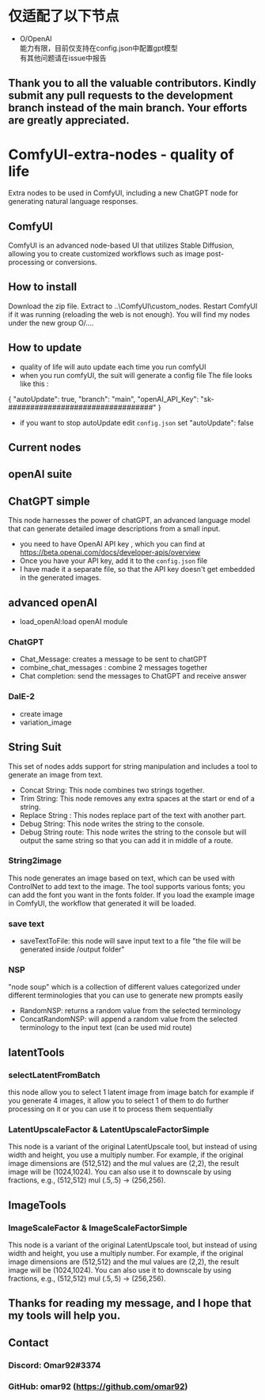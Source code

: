 # 仅适配了以下节点
- O/OpenAI           
能力有限，目前仅支持在config.json中配置gpt模型                  
有其他问题请在issue中报告

## Thank you to all the valuable contributors. Kindly submit any pull requests to the development branch instead of the main branch. Your efforts are greatly appreciated.

# ComfyUI-extra-nodes - quality of life

Extra nodes to be used in ComfyUI, including a new ChatGPT node for generating natural language responses.

## ComfyUI

ComfyUI is an advanced node-based UI that utilizes Stable Diffusion, allowing you to create customized workflows such as image post-processing or conversions.

## How to install

Download the zip file.
Extract to ..\ComfyUI\custom_nodes.
Restart ComfyUI if it was running (reloading the web is not enough).
You will find my nodes under the new group O/....

## How to update

- quality of life will auto update each time you run comfyUI
- when you run comfyUI, the suit will generate a config file
  The file looks like this :

{
"autoUpdate": true,
"branch": "main",
"openAI_API_Key": "sk-#################################"
}

- if you want to stop autoUpdate edit  `config.json` set "autoUpdate": false

## Current nodes

## openAI suite

## ChatGPT simple

This node harnesses the power of chatGPT, an advanced language model that can generate detailed image descriptions from a small input.

- you need to have  OpenAI API key , which you can find at https://beta.openai.com/docs/developer-apis/overview
- Once you have your API key, add it to the `config.json` file
- I have made it a separate file, so that the API key doesn't get embedded in the generated images.

## advanced openAI

- load_openAI:load openAI module

### ChatGPT

- Chat_Message: creates a message to be sent to chatGPT
- combine_chat_messages : combine 2 messages together
- Chat completion: send the messages to ChatGPT and receive answer

### DalE-2

- create image
- variation_image

## String Suit

This set of nodes adds support for string manipulation and includes a tool to generate an image from text.

- Concat String: This node combines two strings together.
- Trim String: This node removes any extra spaces at the start or end of a string.
- Replace String : This nodes replace part of the text with another part.
- Debug String: This node writes the string to the console.
- Debug String route: This node writes the string to the console but will output the same string so that you can add it in middle of a route.

### String2image

This node generates an image based on text, which can be used with ControlNet to add text to the image. The tool supports various fonts; you can add the font you want in the fonts folder. If you load the example image in ComfyUI, the workflow that generated it will be loaded.

### save text

- saveTextToFile: this node will save input text to a file "the file will be generated inside  /output folder"

### NSP

"node soup" which is a collection of different values categorized under different terminologies that you can use to generate new prompts easily

- RandomNSP: returns a random value from the selected terminology
- ConcatRandomNSP: will append a random value from the selected terminology to the input text (can be used mid route)

## latentTools

### selectLatentFromBatch

this node allow you to select 1 latent image from image batch
for example if you generate 4 images, it allow you to select 1 of them to do further processing on it
or you can use it to process them sequentially

### LatentUpscaleFactor & LatentUpscaleFactorSimple

This node is a variant of the original LatentUpscale tool, but instead of using width and height, you use a multiply number. For example, if the original image dimensions are (512,512) and the mul values are (2,2), the result image will be (1024,1024). You can also use it to downscale by using fractions, e.g., (512,512) mul (.5,.5) → (256,256).

## ImageTools

### ImageScaleFactor & ImageScaleFactorSimple

This node is a variant of the original LatentUpscale tool, but instead of using width and height, you use a multiply number. For example, if the original image dimensions are (512,512) and the mul values are (2,2), the result image will be (1024,1024). You can also use it to downscale by using fractions, e.g., (512,512) mul (.5,.5) → (256,256).

## Thanks for reading my message, and I hope that my tools will help you.

## Contact

### Discord: Omar92#3374

### GitHub: omar92 (https://github.com/omar92)
